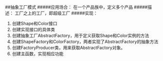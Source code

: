 ##抽象工厂模式
#####应用场合：
在一个产品族中，定义多个产品
#####描述：
工厂之上的工厂，即超级工厂
#####实现：

1. 创建Shape和Color接口
2. 创建实现接口的具体类
3. 创建抽象工厂AbstractFactory，用于定义获取Shape和Color实例的方法
4. 创建ShapeFactory和ColorFactory，两者实现了AbstractFactory的抽象方法
5. 创建FactoryProducer类，用来获取AbstractFactory对象。
6. 创建主函数，实现相应功能

